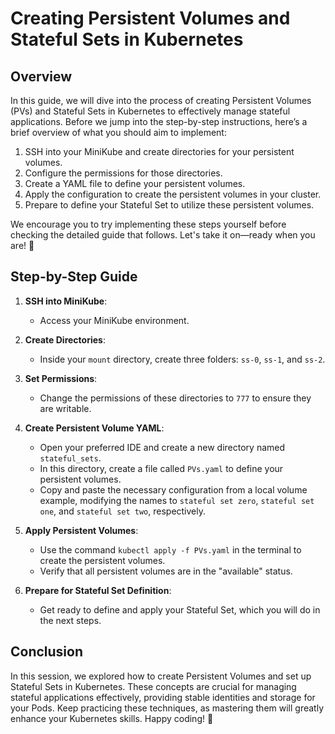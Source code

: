 # Creating Persistent Volumes and Stateful Sets in Kubernetes

## Overview

In this guide, we will dive into the process of creating Persistent Volumes (PVs) and Stateful Sets in Kubernetes to effectively manage stateful applications. Before we jump into the step-by-step instructions, here’s a brief overview of what you should aim to implement:

1. SSH into your MiniKube and create directories for your persistent volumes.
2. Configure the permissions for those directories.
3. Create a YAML file to define your persistent volumes.
4. Apply the configuration to create the persistent volumes in your cluster.
5. Prepare to define your Stateful Set to utilize these persistent volumes.

We encourage you to try implementing these steps yourself before checking the detailed guide that follows. Let's take it on—ready when you are! 💪

## Step-by-Step Guide

1. **SSH into MiniKube**:
   - Access your MiniKube environment.
2. **Create Directories**:
   - Inside your `mount` directory, create three folders: `ss-0`, `ss-1`, and `ss-2`.
3. **Set Permissions**:

   - Change the permissions of these directories to `777` to ensure they are writable.

4. **Create Persistent Volume YAML**:

   - Open your preferred IDE and create a new directory named `stateful_sets`.
   - In this directory, create a file called `PVs.yaml` to define your persistent volumes.
   - Copy and paste the necessary configuration from a local volume example, modifying the names to `stateful set zero`, `stateful set one`, and `stateful set two`, respectively.

5. **Apply Persistent Volumes**:

   - Use the command `kubectl apply -f PVs.yaml` in the terminal to create the persistent volumes.
   - Verify that all persistent volumes are in the "available" status.

6. **Prepare for Stateful Set Definition**:
   - Get ready to define and apply your Stateful Set, which you will do in the next steps.

## Conclusion

In this session, we explored how to create Persistent Volumes and set up Stateful Sets in Kubernetes. These concepts are crucial for managing stateful applications effectively, providing stable identities and storage for your Pods. Keep practicing these techniques, as mastering them will greatly enhance your Kubernetes skills. Happy coding! 🚀
